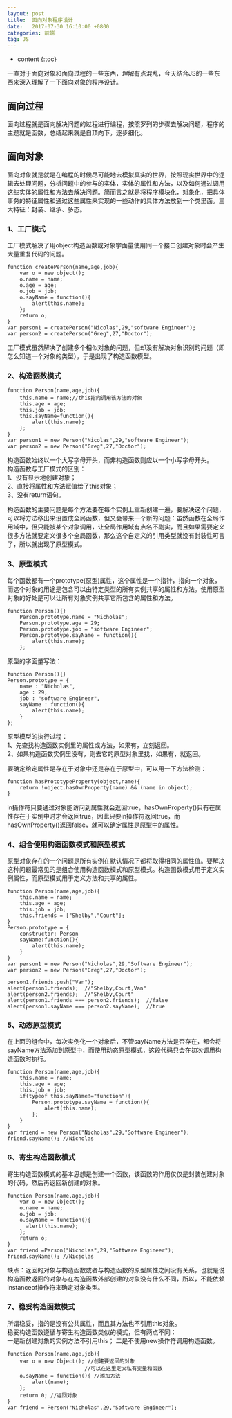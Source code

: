 ```yaml
---
layout: post
title:  面向对象程序设计
date:   2017-07-30 16:10:00 +0800
categories: 前端
tag: JS
---
```


* content
{:toc}

一直对于面向对象和面向过程的一些东西，理解有点混乱，今天结合JS的一些东西来深入理解了一下面向对象的程序设计。

面向过程
------------------------
面向过程就是面向解决问题的过程进行编程，按照罗列的步骤去解决问题，程序的主题就是函数，总结起来就是自顶向下，逐步细化。

面向对象
------------------------
面向对象就是就是在编程的时候尽可能地去模拟真实的世界，按照现实世界中的逻辑去处理问题，分析问题中的参与的实体，实体的属性和方法，以及如何通过调用这些实体的属性和方法去解决问题。简而言之就是将程序模块化，对象化，把具体事务的特征属性和通过这些属性来实现的一些动作的具体方法放到一个类里面。三大特征：封装、继承、多态。

### 1、工厂模式
工厂模式解决了用object构造函数或对象字面量使用同一个接口创建对象时会产生大量重复代码的问题。

	function createPerson(name,age,job){
		var o = new object();
		o.name = name;
		o.age = age;
		o.job = job;
		o.sayName = function(){
			alert(this.name);
		};
		return o;
	}
	var person1 = createPerson("Nicolas",29,"software Engineer");
	var person2 = createPerson("Greg",27,"Doctor");


工厂模式虽然解决了创建多个相似对象的问题，但却没有解决对象识别的问题（即怎么知道一个对象的类型），于是出现了构造函数模型。

### 2、构造函数模式

	function Person(name,age,job){
		this.name = name;//this指向调用该方法的对象
		this.age = age;
		this.job = job;
		this.sayName=function(){
			alert(this.name);
		};
	}
	var person1 = new Person("Nicolas",29,"software Engineer");
	var person2 = new Person("Greg",27,"Doctor");

构造函数始终以一个大写字母开头，而非构造函数则应以一个小写字母开头。<br>
构造函数与工厂模式的区别：<br>
1、没有显示地创建对象；<br>
2、直接将属性和方法赋值给了this对象；<br>
3、没有return语句。<br>

构造函数的主要问题是每个方法要在每个实例上重新创建一遍，要解决这个问题，可以将方法移出来设置成全局函数，但又会带来一个新的问题：虽然函数在全局作用域中，但只能被某个对象调用，让全局作用域有点名不副实，而且如果需要定义很多方法就要定义很多个全局函数，那么这个自定义的引用类型就没有封装性可言了，所以就出现了原型模式。

### 3、原型模式
每个函数都有一个prototype(原型)属性，这个属性是一个指针，指向一个对象，而这个对象的用途是包含可以由特定类型的所有实例共享的属性和方法。使用原型对象的好处是可以让所有对象实例共享它所包含的属性和方法。

	function Person(){}
		Person.prototype.name = "Nicholas";
		Person.prototype.age = 29;
		Person.prototype.job = "software Engineer";
		Person.prototype.sayName = function(){
			alert(this.name);
		};

原型的字面量写法：

	function Person(){}
	Person.prototype = {
		name : "Nicholas",
		age : 29,
		job : "software Engineer",
		sayName : function(){
			alert(this.name);
		}
	};

原型模型的执行过程：<br>
1、先查找构造函数实例里的属性或方法，如果有，立刻返回。<br>
2、如果构造函数实例里没有，则去它的原型对象里找，如果有，就返回。<br>

要确定给定属性是存在于对象中还是存在于原型中，可以用一下方法检测：

	function hasPrototypeProperty(object,name){
		return !object.hasOwnProperty(name) && (name in object);
	}
	
in操作符只要通过对象能访问到属性就会返回true，hasOwnProperty()只有在属性存在于实例中时才会返回true，因此只要in操作符返回true，而hasOwnProperty()返回false，就可以确定属性是原型中的属性。

### 4、组合使用构造函数模式和原型模式
原型对象存在的一个问题是所有实例在默认情况下都将取得相同的属性值。要解决这种问题最常见的是组合使用构造函数模式和原型模式。构造函数模式用于定义实例属性，而原型模式用于定义方法和共享的属性。

	function Person(name,age,job){
		this.name = name;
		this.age = age;
		this.job = job;
		this.friends = ["Shelby","Court"];
	}
	Person.prototype = {
		constructor: Person
		sayName:function(){
			alert(this.name);
		}
	}
	var person1 = new Person("Nicholas",29,"Software Engineer");
	var person2 = new Person("Greg",27,"Doctor");

	person1.friends.push("Van");
	alert(person1.friends);  //"Shelby,Court,Van"
	alert(person2.friends);  //"Shelby,Court"
	alert(person1.friends === person2.friends);  //false
	alert(person1.sayName === person2.sayName);  //true
	
### 5、动态原型模式
在上面的组合中，每次实例化一个对象后，不管sayName方法是否存在，都会将sayName方法添加到原型中，而使用动态原型模式，这段代码只会在初次调用构造函数时执行。

	function Person(name,age,job){
		this.name = name;
		this.age = age;
		this.job = job;
		if(typeof this.sayName!="function"){
			Person.prototype.sayName = function(){
				alert(this.name);
			};
		}
	}
	var friend = new Person("Nicholas",29,"Software Engineer");
	friend.sayName(); //Nicholas

### 6、寄生构造函数模式
寄生构造函数模式的基本思想是创建一个函数，该函数的作用仅仅是封装创建对象的代码，然后再返回新创建的对象。

	function Person(name,age,job){
		var o = new Object();
		o.name = name;
		o.job = job;
		o.sayName = function(){
          alert(this.name);
		};
		return o;
	}
	var friend =Person("Nicholas",29,"Software Engineer");
	friend.sayName(); //Nicjolas

缺点：返回的对象与构造函数或者与构造函数的原型属性之间没有关系，也就是说构造函数返回的对象与在构造函数外部创建的对象没有什么不同，所以，不能依赖instanceof操作符来确定对象类型。

### 7、稳妥构造函数模式
所谓稳妥，指的是没有公共属性，而且其方法也不引用this对象。<br>
稳妥构造函数遵循与寄生构造函数类似的模式，但有两点不同：<br>
一是新创建对象的实例方法不引用this；
二是不使用new操作符调用构造函数。

	function Person(name,age,job){
		var o = new Object(); //创建要返回的对象
		                     //可以在这里定义私有变量和函数
		o.sayName = function(){ //添加方法
			alert(name);
		};
		return 0; //返回对象
	}
	var friend = Person("Nicholas",29,"Software Engineer");


